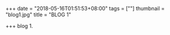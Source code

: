 +++
date = "2018-05-16T01:51:53+08:00"
tags = [""]
thumbnail = "blog1.jpg"
title = "BLOG 1"

+++
blog 1.

